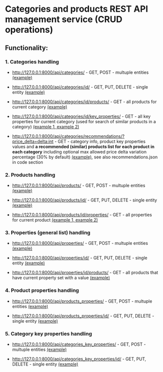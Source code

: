 # Categories and products REST API management service (CRUD operations)

## Functionality:

### 1. Categories handling
 - http://127.0.0.1:8000/api/categories/ - GET, POST - multuple entities [(example)](https://www.screencast.com/t/vTUJfE7Ba6ng)
 
 - http://127.0.0.1:8000/api/categories/id/ - GET, PUT, DELETE - single entity [(example)](https://www.screencast.com/t/6LH8gorQ)
 
 - http://127.0.0.1:8000/api/categories/id/products/ - GET - all products for current category [(example)](https://www.screencast.com/t/xOgGmngX7N)
 
 - http://127.0.0.1:8000/api/categories/id/key_properties/ - GET - all key properties for current category (used for search of similar products in a category) [(example 1, ](https://www.screencast.com/t/4iCllrgl7Z) [example 2)](https://www.screencast.com/t/FJwSd2el)
 
 - http://127.0.0.1:8000/api/categories/recommendations/?price_delta=<delta:int> - GET - category info, product key properties values and **a recommended (similar) products list for each product in each category** including optional max allowed price delta variation percentage (30% by default) [(example)](https://www.screencast.com/t/G5E7DynL), 
  see also recommendations.json in code section
  
### 2. Products handling
 - http://127.0.0.1:8000/api/products/ - GET, POST - multuple entities [(example)](https://www.screencast.com/t/XCAseRHDY0N)
 
 - http://127.0.0.1:8000/api/products/id/ - GET, PUT, DELETE - single entity [(example)](https://www.screencast.com/t/sgxxtKwrbo1) 
 
 - http://127.0.0.1:8000/api/products/id/properties/ - GET - all properties for current product [(example 1, ](https://www.screencast.com/t/uEE6Ig5zR) [example 2)](https://www.screencast.com/t/mlvZDCf9j1)
  
### 3. Properties (general list) handling
 - http://127.0.0.1:8000/api/properties/ - GET, POST - multuple entities [(example)](https://www.screencast.com/t/mzBcfFChgS79)
 
 - http://127.0.0.1:8000/api/properties/id/ - GET, PUT, DELETE - single entity [(example)](https://www.screencast.com/t/5g2KDFHjj3) 
  
  - http://127.0.0.1:8000/api/properties/id/products/ - GET - all products that have current property set with a value [(example)](https://www.screencast.com/t/0Q8cAHjrsp) 

### 4. Product properties handling
 - http://127.0.0.1:8000/api/products_properties/ - GET, POST - multuple entities [(example)](https://www.screencast.com/t/jVVlGUsBJ6)
 
 - http://127.0.0.1:8000/api/products_properties/id/ - GET, PUT, DELETE - single entity [(example)](https://www.screencast.com/t/jmxZxxsjuZ) 

### 5. Category key properties handling
 - http://127.0.0.1:8000/api/categories_key_properties/ - GET, POST - multuple entities [(example)](https://www.screencast.com/t/snlBrzi624t)
 
 - http://127.0.0.1:8000/api/categories_key_properties/id/ - GET, PUT, DELETE - single entity [(example)](https://www.screencast.com/t/YnJpCZioydCJ)
